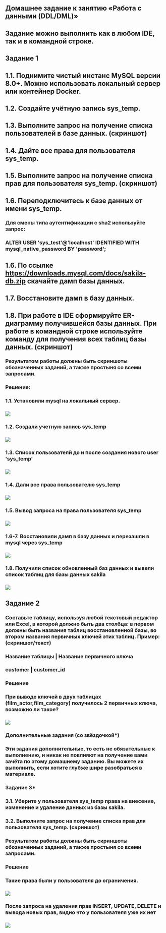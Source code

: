 ## Домашнее задание к занятию «Работа с данными (DDL/DML)»
### 
## Задание можно выполнить как в любом IDE, так и в командной строке.
### 
## Задание 1
## 1.1. Поднимите чистый инстанс MySQL версии 8.0+. Можно использовать локальный сервер или контейнер Docker.
### 
## 1.2. Создайте учётную запись sys_temp.
### 
## 1.3. Выполните запрос на получение списка пользователей в базе данных. (скриншот)
### 
## 1.4. Дайте все права для пользователя sys_temp.
### 
## 1.5. Выполните запрос на получение списка прав для пользователя sys_temp. (скриншот)
### 
## 1.6. Переподключитесь к базе данных от имени sys_temp.
### 
### Для смены типа аутентификации с sha2 используйте запрос:
### 
### ALTER USER 'sys_test'@'localhost' IDENTIFIED WITH mysql_native_password BY 'password';
## 1.6. По ссылке https://downloads.mysql.com/docs/sakila-db.zip скачайте дамп базы данных.
### 
## 1.7. Восстановите дамп в базу данных.
### 
## 1.8. При работе в IDE сформируйте ER-диаграмму получившейся базы данных. При работе в командной строке используйте команду для получения всех таблиц базы данных. (скриншот)
### 
### Результатом работы должны быть скриншоты обозначенных заданий, а также простыня со всеми запросами.
### 
### Решение:
### 1.1. Установили mysql на локальный сервер.
### ![](https://github.com/Berezhok/hw_BD2_mySQL/blob/main/img/mysqlversion.png)
### 1.2. Создали учетную запись sys_temp
### ![](https://github.com/Berezhok/hw_BD2_mySQL/blob/main/img/createUser.png)
### 1.3. Список пользователй до и после создания нового user 'sys_temp'
### ![](https://github.com/Berezhok/hw_BD2_mySQL/blob/main/img/spisokuser.png)
### 1.4. Дали все права пользователю sys_temp
### ![](https://github.com/Berezhok/hw_BD2_mySQL/blob/main/img/grantAll.png)
### 1.5. Вывод запроса на права пользователя sys_temp 
### ![](https://github.com/Berezhok/hw_BD2_mySQL/blob/main/img/grantssystemp.png)
### 1.6-7. Восстановили дамп в базу данных и перезашли в mysql через sys_temp 
### ![](https://github.com/Berezhok/hw_BD2_mySQL/blob/main/img/dumpInstall.png)
### 1.8. Получили список обновленный баз данных и вывели список таблиц для базы данных sakila
### ![](https://github.com/Berezhok/hw_BD2_mySQL/blob/main/img/showsakilatables.png)
### 
### 
### 
### 
## Задание 2
### Составьте таблицу, используя любой текстовый редактор или Excel, в которой должно быть два столбца: в первом должны быть названия таблиц восстановленной базы, во втором названия первичных ключей этих таблиц. Пример: (скриншот/текст)
### 
### Название таблицы | Название первичного ключа
### customer         | customer_id
### Решение
###
### При выводе ключей в двух таблицах (film_actor,film_category) получилось 2 первичных ключа, возможно ли такое?
### ![](https://github.com/Berezhok/hw_BD2_mySQL/blob/main/img/primaryKey.png)
###



### Дополнительные задания (со звёздочкой*)
### Эти задания дополнительные, то есть не обязательные к выполнению, и никак не повлияют на получение вами зачёта по этому домашнему заданию. Вы можете их выполнить, если хотите глубже шире разобраться в материале.
### 
### Задание 3*
### 3.1. Уберите у пользователя sys_temp права на внесение, изменение и удаление данных из базы sakila.
### 
### 3.2. Выполните запрос на получение списка прав для пользователя sys_temp. (скриншот)
### 
### Результатом работы должны быть скриншоты обозначенных заданий, а также простыня со всеми запросами.
###
### Решение
###
### Такие права были у пользователя до ограничения. 
### ![](https://github.com/Berezhok/hw_BD2_mySQL/blob/main/img/untilchange.png)
### После запроса на удаления прав INSERT, UPDATE, DELETE и вывода новых прав, видно что у пользователя уже их нет
### ![](https://github.com/Berezhok/hw_BD2_mySQL/blob/main/img/afterChange.png)
### 